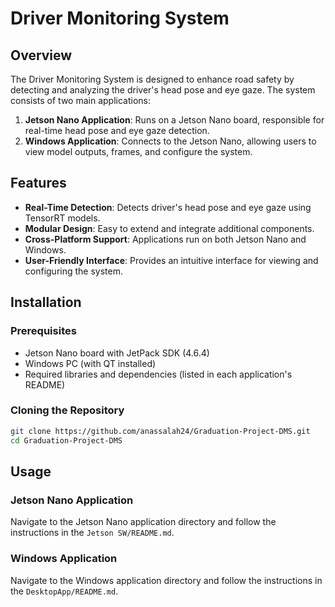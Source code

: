# Driver Monitoring System

## Overview
The Driver Monitoring System is designed to enhance road safety by detecting and analyzing the driver's head pose and eye gaze. The system consists of two main applications:

1. **Jetson Nano Application**: Runs on a Jetson Nano board, responsible for real-time head pose and eye gaze detection.
2. **Windows Application**: Connects to the Jetson Nano, allowing users to view model outputs, frames, and configure the system.

## Features
- **Real-Time Detection**: Detects driver's head pose and eye gaze using TensorRT models.
- **Modular Design**: Easy to extend and integrate additional components.
- **Cross-Platform Support**: Applications run on both Jetson Nano and Windows.
- **User-Friendly Interface**: Provides an intuitive interface for viewing and configuring the system.



## Installation
### Prerequisites
- Jetson Nano board with JetPack SDK (4.6.4)
- Windows PC (with QT installed)
- Required libraries and dependencies (listed in each application's README)

### Cloning the Repository
```bash
git clone https://github.com/anassalah24/Graduation-Project-DMS.git
cd Graduation-Project-DMS
```

## Usage
### Jetson Nano Application
Navigate to the Jetson Nano application directory and follow the instructions in the `Jetson SW/README.md`.

### Windows Application
Navigate to the Windows application directory and follow the instructions in the `DesktopApp/README.md`.
